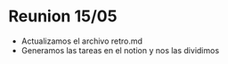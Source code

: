 # Reunion 15/05

- Actualizamos el archivo retro.md
- Generamos las tareas en el notion y nos las dividimos
